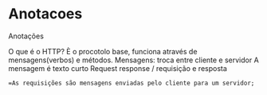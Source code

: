 # Anotacoes
Anotações



O que é o HTTP?
È o procotolo base, funciona através de mensagens(verbos) e métodos.
Mensagens: troca entre cliente e servidor
A mensagem é texto curto
Request response / requisição e resposta

```asciidoc
=As requisições são mensagens enviadas pelo cliente para um servidor;
```
